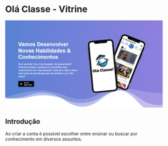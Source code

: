 # Olá Classe - Vitrine
![Education Marketplace](https://raw.githubusercontent.com/Alexxmfs/App_Ola_Classe/logoOlaClasse/imgVitrine.PNG)

## Introdução

Ao criar a conta é possível escolher entre ensinar ou buscar por conhecimento em diversos assuntos.
